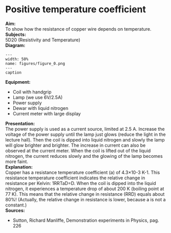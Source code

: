 # Positive temperature coefficient 
    
<b> Aim: </b>  
 To show how the resistance of copper wire depends on temperature.    
<b> Subjects: </b>  
 5D20 (Resistivity and Temperature)   
<b> Diagram: </b>  
   
```{figure} figures/figure_0.png  
---  
width: 50%  
name: figures/figure_0.png  
---  
caption  
``` 
      
<b> Equipment: </b>  
 
 *  Coil with handgrip 
 *  Lamp (we use 6V/2.5A) 
 *  Power supply 
 *  Dewar with liquid nitrogen 
 *  Current meter with large display
       
<b> Presentation: </b>  
 The power supply is used as a current source, limited at 2.5 A. Increase the voltage of the power supply until the lamp just glows (reduce the light in the lecture hall). Then the coil is dipped into liquid nitrogen and slowly the lamp will glow brighter and brighter. The increase in current can also be observed at the current meter. When the coil is lifted out of the liquid nitrogen, the current reduces slowly and the glowing of the lamp becomes more faint.    
<b> Explanation: </b>  
 Copper has a resistance temperature coefficient (a) of 4.3×10-3 K-1. This resistance temperature coefficient indicates the relative change in resistance per Kelvin: 1RRTaD=D. When the coil is dipped into the liquid nitrogen, it experiences a temperature drop of about 200 K (boiling point at 77 K). This means that the relative change in resistance (RRD) equals about 80%! (Actually, the relative change in resistance is lower, because a is not a constant.)    
<b> Sources: </b>  
 
 *  Sutton, Richard Manliffe, Demonstration experiments in Physics, pag. 226
  